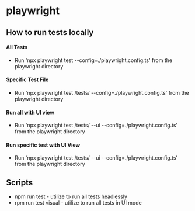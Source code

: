 # playwright

## How to run tests locally
#### All Tests
- Run 'npx playwright test --config=./playwright.config.ts' from the playwright directory
#### Specific Test File
- Run 'npx playwright test /tests/<SPEC FILE NAME> --config=./playwright.config.ts' from the playwright directory
#### Run all with UI view
- Run 'npx playwright test /tests/ --ui --config=./playwright.config.ts' from the playwright directory
#### Run specific test with UI View
- Run 'npx playwright test /tests/<SPEC FILE NAME> --ui --config=./playwright.config.ts' from the playwright directory
 

## Scripts
- npm run test - utilize to run all tests headlessly
- rpm run test visual - utilize to run all tests in UI mode